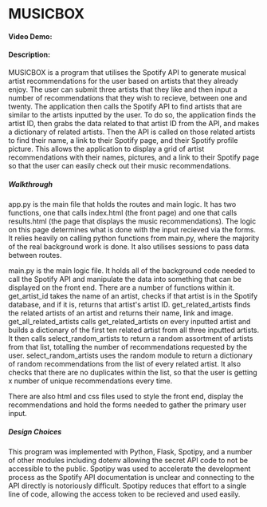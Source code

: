 # MUSICBOX
#### Video Demo:  <URL HERE>
#### Description:

MUSICBOX is a program that utilises the Spotify API to generate musical artist recommendations for the user based on artists that they already enjoy. The user can submit three artists that they like and then input a number of recommendations that they wish to recieve, between one and twenty. The application then calls the Spotify API to find artists that are similar to the artists inputted by the user. To do so, the application finds the artist ID, then grabs the data related to that artist ID from the API, and makes a dictionary of related artists. Then the API is called on those related artists to find their name, a link to their Spotify page, and their Spotify profile picture. This allows the application to display a grid of artist recommendations with their names, pictures, and a link to their Spotify page so that the user can easily check out their music recommendations. 

##### Walkthrough

app.py is the main file that holds the routes and main logic. It has two functions, one that calls index.html (the front page) and one that calls results.html (the page that displays the music recommendations). The logic on this page determines what is done with the input recieved via the forms. It relies heavily on calling python functions from main.py, where the majority of the real background work is done. It also utilises sessions to pass data between routes.

main.py is the main logic file. It holds all of the background code needed to call the Spotify API and manipulate the data into something that can be displayed on the front end. There are a number of functions within it. get_artist_id takes the name of an artist, checks if that artist is in the Spotify database, and if it is, returns that artist's artist ID. get_related_artists finds the related artists of an artist and returns their name, link and image. get_all_related_artists calls get_related_artists on every inputted artist and builds a dictionary of the first ten related artist from all three inputted artists. It then calls select_random_artists to return a random assortment of artists from that list, totalling the number of recommendations requested by the user. select_random_artists uses the random module to return a dictionary of random recommendations from the list of every related artist. It also checks that there are no duplicates within the list, so that the user is getting x number of unique recommendations every time.

There are also html and css files used to style the front end, display the recommendations and hold the forms needed to gather the primary user input.

##### Design Choices

This program was implemented with Python, Flask, Spotipy, and a number of other modules including dotenv allowing the secret API code to not be accessible to the public. Spotipy was used to accelerate the development process as the Spotify API documentation is unclear and connecting to the API directly is notoriously difficult. Spotipy reduces that effort to a single line of code, allowing the access token to be recieved and used easily. 
